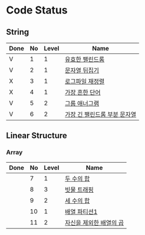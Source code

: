 # Code Status

## String

| Done | No   | Level | Name                                                         |
| ---- | :--- | ----- | ------------------------------------------------------------ |
| V    | 1    | 1     | [유효한 팰린드롬](https://leetcode.com/problems/valid-palindrome/description/) |
| V    | 2    | 1     | [문자열 뒤집기](https://leetcode.com/problems/reverse-string/description/) |
| X    | 3    | 1     | [로그파일 재정렬](https://leetcode.com/problems/reorder-data-in-log-files/description/) |
| X    | 4    | 1     | [가장 흔한 단어](https://leetcode.com/problems/most-common-word/description/) |
| V    | 5    | 2     | [그룹 애너그램](https://leetcode.com/problems/group-anagrams/description/) |
| V    | 6    | 2     | [가장 긴 팰린드롬 부분 문자열](https://leetcode.com/problems/longest-palindromic-substring/description/) |

## Linear Structure

### Array
| Done | No   | Level | Name                                                         |
| ---- | :--- | ----- | ------------------------------------------------------------ |
|     | 7    | 1     | [두 수의 합](https://leetcode.com/problems/two-sum/description/) |
|     | 8    | 3     | [빗물 트래핑](https://leetcode.com/problems/trapping-rain-water/description/) |
|     | 9    | 2     | [세 수의 합](https://leetcode.com/problems/3sum/description/) |
|     | 10    | 1     | [배열 파티션1](https://leetcode.com/problems/array-partition-i/description/) |
|     | 11    | 2     | [자신을 제외한 배열의 곱](https://leetcode.com/problems/product-of-array-except-self/description/) |